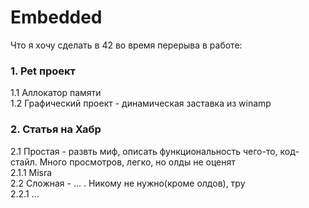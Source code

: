 # Embedded
Что я хочу сделать в 42 во время перерыва в работе:

### 1. Pet проект  ###
  1.1 Аллокатор памяти  
  1.2 Графический проект - динамическая заставка из winamp  


### 2. Статья на Хабр  ###
  2.1 Простая - развть миф, описать функциональность чего-то, код-стайл. Много просмотров, легко, но олды не оценят  
    2.1.1 Misra  
  2.2 Сложная - ... . Никому не нужно(кроме олдов), тру  
    2.2.1 ...
   
   
